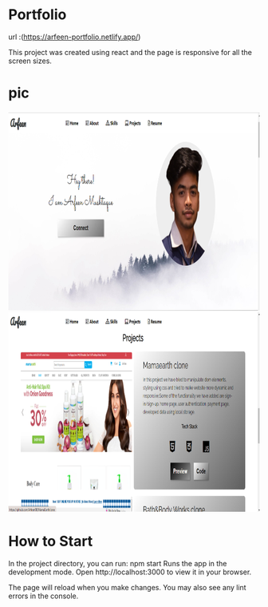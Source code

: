# Portfolio
url :(https://arfeen-portfolio.netlify.app/)

This project was created using react and the page is responsive for all the screen sizes.

# pic
<img src='./Image/navbar.png' width='600px' height='400px'>
<img src='./Image/Project.png' width='600px' height='400px'>

# How to Start
In the project directory, you can run:
npm start
Runs the app in the development mode.
Open http://localhost:3000 to view it in your browser.

The page will reload when you make changes.
You may also see any lint errors in the console.
